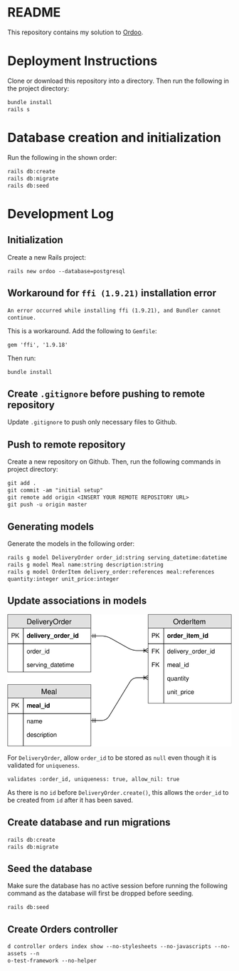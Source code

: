 # README

This repository contains my solution to [Ordoo](https://gist.github.com/primaulia/636900d7d32ca73c69d5aa119f6de327).

# Deployment Instructions

Clone or download this repository into a directory. Then run the following in the project directory:

```
bundle install
rails s
```

# Database creation and initialization

Run the following in the shown order:

```
rails db:create
rails db:migrate
rails db:seed
```

# Development Log

## Initialization

Create a new Rails project:

```
rails new ordoo --database=postgresql
```

## Workaround for `ffi (1.9.21)` installation error

```
An error occurred while installing ffi (1.9.21), and Bundler cannot continue.
```

This is a workaround. Add the following to `Gemfile`:

```
gem 'ffi', '1.9.18'
```

Then run:

```
bundle install
```

## Create `.gitignore` before pushing to remote repository

Update `.gitignore` to push only necessary files to Github.

## Push to remote repository

Create a new repository on Github. Then, run the following commands in project directory:

```
git add .
git commit -am "initial setup"
git remote add origin <INSERT YOUR REMOTE REPOSITORY URL>
git push -u origin master
```

## Generating models

Generate the models in the following order:

```
rails g model DeliveryOrder order_id:string serving_datetime:datetime
rails g model Meal name:string description:string
rails g model OrderItem delivery_order:references meal:references quantity:integer unit_price:integer
```

## Update associations in models

![Entity Relationship Diagram](./documentation/ordoo_erd.svg)

For `DeliveryOrder`, allow `order_id` to be stored as `null` even though it is validated for `uniqueness`.

```
validates :order_id, uniqueness: true, allow_nil: true
```

As there is no `id` before `DeliveryOrder.create()`, this allows the `order_id` to be created from `id` after it has been saved.

## Create database and run migrations

```
rails db:create
rails db:migrate
```

## Seed the database

Make sure the database has no active session before running the following command as the database will first be dropped before seeding.

```
rails db:seed
```

## Create Orders controller

```
d controller orders index show --no-stylesheets --no-javascripts --no-assets --n
o-test-framework --no-helper
```

<!--
This README would normally document whatever steps are necessary to get the
application up and running.

Things you may want to cover:

* Ruby version

* System dependencies

* Configuration

* Database creation

* Database initialization

* How to run the test suite

* Services (job queues, cache servers, search engines, etc.)

* Deployment instructions

* ...
-->
